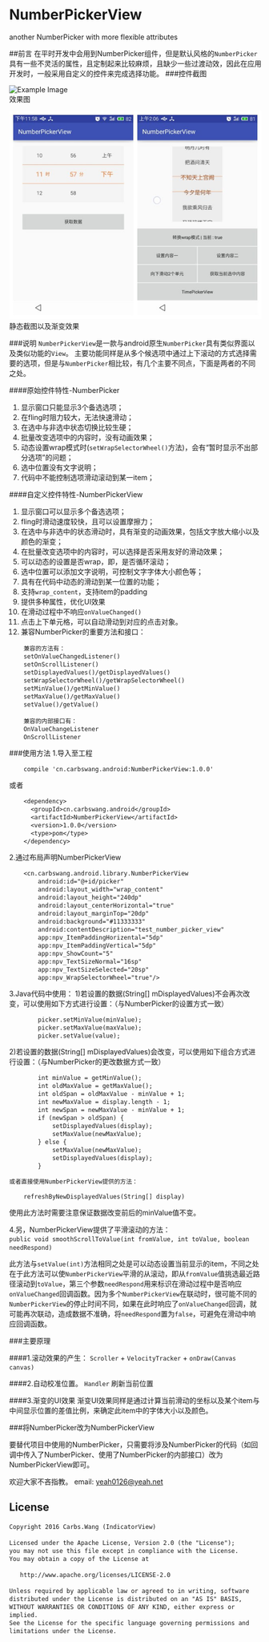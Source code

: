 # NumberPickerView
another NumberPicker with more flexible attributes

##前言
在平时开发中会用到NumberPicker组件，但是默认风格的`NumberPicker`具有一些不灵活的属性，且定制起来比较麻烦，且缺少一些过渡动效，因此在应用开发时，一般采用自定义的控件来完成选择功能。
###控件截图

![Example Image][1]<br>
效果图

![Example Image][2]<br>
静态截图以及渐变效果

###说明
`NumberPickerView`是一款与android原生`NumberPicker`具有类似界面以及类似功能的`View`。
主要功能同样是从多个候选项中通过上下滚动的方式选择需要的选项，但是与`NumberPicker`相比较，有几个主要不同点，下面是两者的不同之处。

####原始控件特性-NumberPicker
1. 显示窗口只能显示3个备选选项；
2. 在fling时阻力较大，无法快速滑动；
3. 在选中与非选中状态切换比较生硬；
4. 批量改变选项中的内容时，没有动画效果；
5. 动态设置wrap模式时(`setWrapSelectorWheel()`方法)，会有“暂时显示不出部分选项”的问题；
6. 选中位置没有文字说明；
7. 代码中不能控制选项滑动滚动到某一item；

####自定义控件特性-NumberPickerView
1. 显示窗口可以显示多个备选选项；
2. fling时滑动速度较快，且可以设置摩擦力；
3. 在选中与非选中的状态滑动时，具有渐变的动画效果，包括文字放大缩小以及颜色的渐变；
4. 在批量改变选项中的内容时，可以选择是否采用友好的滑动效果；
5. 可以动态的设置是否wrap，即，是否循环滚动；
6. 选中位置可以添加文字说明，可控制文字字体大小颜色等；
7. 具有在代码中动态的滑动到某一位置的功能；
8. 支持`wrap_content`，支持item的padding
9. 提供多种属性，优化UI效果
10. 在滑动过程中不响应`onValueChanged()`
11. 点击上下单元格，可以自动滑动到对应的点击对象。
12. 兼容NumberPicker的重要方法和接口：
```
    兼容的方法有：
    setOnValueChangedListener()
    setOnScrollListener()
    setDisplayedValues()/getDisplayedValues()
    setWrapSelectorWheel()/getWrapSelectorWheel()
    setMinValue()/getMinValue()
    setMaxValue()/getMaxValue()
    setValue()/getValue()
    
    兼容的内部接口有：
    OnValueChangeListener
    OnScrollListener
```

###使用方法
1.导入至工程
```
    compile 'cn.carbswang.android:NumberPickerView:1.0.0'
```
或者
```
    <dependency>
      <groupId>cn.carbswang.android</groupId>
      <artifactId>NumberPickerView</artifactId>
      <version>1.0.0</version>
      <type>pom</type>
    </dependency>
```
2.通过布局声明NumberPickerView
```
    <cn.carbswang.android.library.NumberPickerView
        android:id="@+id/picker"
        android:layout_width="wrap_content"
        android:layout_height="240dp"
        android:layout_centerHorizontal="true"
        android:layout_marginTop="20dp"
        android:background="#11333333"
        android:contentDescription="test_number_picker_view"
        app:npv_ItemPaddingHorizental="5dp"
        app:npv_ItemPaddingVertical="5dp"
        app:npv_ShowCount="5"
        app:npv_TextSizeNormal="16sp"
        app:npv_TextSizeSelected="20sp"
        app:npv_WrapSelectorWheel="true"/>

```
3.Java代码中使用：
  1)若设置的数据(String[] mDisplayedValues)不会再次改变，可以使用如下方式进行设置：（与NumberPicker的设置方式一致）
```
        picker.setMinValue(minValue);
        picker.setMaxValue(maxValue);
        picker.setValue(value);
```
  2)若设置的数据(String[] mDisplayedValues)会改变，可以使用如下组合方式进行设置：（与NumberPicker的更改数据方式一致）
```
        int minValue = getMinValue();
        int oldMaxValue = getMaxValue();
        int oldSpan = oldMaxValue - minValue + 1;
        int newMaxValue = display.length - 1;
        int newSpan = newMaxValue - minValue + 1;
        if (newSpan > oldSpan) {
            setDisplayedValues(display);
            setMaxValue(newMaxValue);
        } else {
            setMaxValue(newMaxValue);
            setDisplayedValues(display);
        }
```
    或者直接使用NumberPickerView提供的方法：
```    
    refreshByNewDisplayedValues(String[] display)
```
使用此方法时需要注意保证数据改变前后的minValue值不变。

4.另，NumberPickerView提供了平滑滚动的方法：<br>
    `public void smoothScrollToValue(int fromValue, int toValue, boolean needRespond)`<br>
    
此方法与`setValue(int)`方法相同之处是可以动态设置当前显示的item，不同之处在于此方法可以使`NumberPickerView`平滑的从滚动，即从`fromValue`值挑选最近路径滚动到`toValue`，第三个参数`needRespond`用来标识在滑动过程中是否响应`onValueChanged`回调函数。因为多个`NumberPickerView`在联动时，很可能不同的`NumberPickerView`的停止时间不同，如果在此时响应了`onValueChanged`回调，就可能再次联动，造成数据不准确，将`needRespond`置为`false`，可避免在滑动中响应回调函数。
    
###主要原理

####1.滚动效果的产生：
`Scroller` + `VelocityTracker` + `onDraw(Canvas canvas)`

####2.自动校准位置。
`Handler` 刷新当前位置

####3.渐变的UI效果
渐变UI效果同样是通过计算当前滑动的坐标以及某个item与中间显示位置的差值比例，来确定此item中的字体大小以及颜色。

###将NumberPicker改为NumberPickerView

要替代项目中使用的NumberPicker，只需要将涉及NumberPicker的代码（如回调中传入了NumberPicker、使用了NumberPicker的内部接口）改为NumberPickerView即可。

欢迎大家不吝指教。
email: yeah0126@yeah.net

## License

    Copyright 2016 Carbs.Wang (IndicatorView)

    Licensed under the Apache License, Version 2.0 (the "License");
    you may not use this file except in compliance with the License.
    You may obtain a copy of the License at

       http://www.apache.org/licenses/LICENSE-2.0

    Unless required by applicable law or agreed to in writing, software
    distributed under the License is distributed on an "AS IS" BASIS,
    WITHOUT WARRANTIES OR CONDITIONS OF ANY KIND, either express or implied.
    See the License for the specific language governing permissions and
    limitations under the License.

[1]: https://github.com/Carbs0126/Screenshot/blob/master/numberpickerview.gif
[2]: https://github.com/Carbs0126/Screenshot/blob/master/numberpickerviewall.jpg

